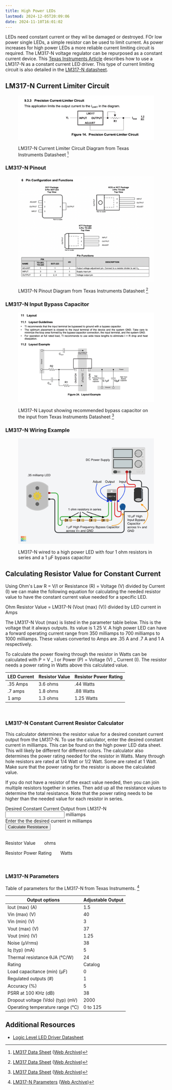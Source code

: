 ```yaml
---
title: High Power LEDs
lastmod: 2024-12-05T20:09:06
date: 2024-11-10T16:01:02
---
```


LEDs need constant current or they wil be damaged or destroyed. FOr low power single LEDs, a simple resistor can be used to limit current. As power increases for high power LEDs a more reliable current limiting circuit is required. The LM317-N voltage regulator can be repurposed as a constant current device. This [Texas Instruments Article](https://e2e.ti.com/blogs_/b/powerhouse/posts/flashback-design-create-a-simple-led-driver) describes how to use a LM317-N as a constant current LED driver. This type of current limiting circuit is also detailed in the [LM317-N datasheet](https://www.ti.com/lit/ds/symlink/lm317.pdf).

## LM317-N Current Limiter Circuit

<figure>

[![LM317-N Current Limiter Circuit](attachments/2023-lm317-n-current-limiter-circuit-texas-instruments.png)](attachments/2023-lm317-n-current-limiter-circuit-texas-instruments.png)

<figcaption>

LM317-N Current Limiter Circuit Diagram from Texas Instruments Datasheet [^1]

</figcaption>
</figure>

### LM317-N Pinout

<figure>

[![LM317-N Current Limiter Circuit](attachments/2023-lm317-n-pinout-diagram-texas-instruments.png)](attachments/2023-lm317-n-pinout-diagram-texas-instruments.png)

<figcaption>

LM317-N Pinout Diagram from Texas Instruments Datasheet [^1]

</figcaption>
</figure>

### LM317-N Input Bypass Capacitor

<figure>

[![LM317-N Current Limiter Circuit](attachments/2023-lm317-n-input-bypass-capacitor-texas-instruments.png)](attachments/2023-lm317-n-input-bypass-capacitor-texas-instruments.png)

<figcaption>

LM317-N Layout showing recommended bypass capacitor on the input from Texas Instruments Datasheet [^1]

</figcaption>
</figure>

### LM317-N Wiring Example

<figure>

[![LM317-N Wiring Example](attachments/2023-lM317-n-led-wiring-example.jpg)](attachments/2023-lM317-n-led-wiring-example.jpg)

<figcaption>

LM317-N wired to a high power LED with four 1 ohm resistors in series and a 1 µF bypass capacitor

</figcaption>
</figure>

## Calculating Resistor Value for Constant Current

Using Ohm's Law R = V/I or Resistance (R) = Voltage (V) divided by Current (I) we can make the following equation for calculating the needed resistor value to have the constant current value needed for a specific LED.

Ohm Resistor Value = LM317-N (Vout (max) (V)) divided by LED current in Amps

The LM317-N Vout (max) is listed in the parameter table below. This is the voltage that it always outputs. Its value is 1.25 V. A high power LED can have a forward operating current range from 350 milliamps to 700 milliamps to 1000 milliamps. These values converted to Amps are .35 A and .7 A and 1 A respectively.

To calculate the power flowing through the resistor in Watts can be calculated with P = V _ I or Power (P) = Voltage (V) _ Current (I). The resistor needs a power rating in Watts above this calculated value.

<div class="responsive-table-markdown">

| LED Current | Resistor Value | Resistor Power Rating |
| ----------- | -------------- | --------------------- |
| .35 Amps    | 3.6 ohms       | .44 Watts             |
| .7 amps     | 1.8 ohms       | .88 Watts             |
| 1 amp       | 1.3 ohms       | 1.25 Watts            |

</div>
<br>

### LM317-N Constant Current Resistor Calculator

This calculator determines the resistor value for a desired constant current output from the LM317-N. To use the calculator, enter the desired constant current in milliamps. This can be found on the high power LED data sheet. This will likely be different for different colors. The calculator also determines the power rating needed for the resistor in Watts. Many through hole resistors are rated at 1/4 Watt or 1/2 Watt. Some are rated at 1 Watt. Make sure that the power rating for the resistor is above the calculated value.

If you do not have a resistor of the exact value needed, then you can join multiple resistors together in series. Then add up all the resistance values to determine the total resistance. Note that the power rating needs to be higher than the needed value for each resistor in series.

<form>
 <label for="firstNumber" class="form-label">Desired Constant Current Output from LM317-N</label>
<div class="mb-3 input-group">

 <input type="text" class="form-control" id="firstNumber" aria-describedby="firstNumberHelp">
 <span class="input-group-text">milliamps</span>
</div>
<div class="mb-3">
<div id="firstNumberHelp" class="form-text">Enter the the desired current in milliamps</div>

</div>
<button type="button" class="btn btn-primary" onClick="divideBy()">Calculate Resistance</button>
</form>
<br>

<p>Resistor Value <span id ="resistorValue" class="resultBox">&nbsp;&nbsp;&nbsp;&nbsp;&nbsp;</span> ohms<p> 
<p>Resistor Power Rating <span id ="powerRating" class="resultBox">&nbsp;&nbsp;&nbsp;&nbsp;&nbsp;</span> Watts</p>

<br>

### LM317-N Parameters

Table of parameters for the LM317-N from Texas Instruments. [^2]

<div class="responsive-table-markdown">

| Output options                   | Adjustable Output |
| -------------------------------- | ----------------- |
| Iout (max) (A)                   | 1.5               |
| Vin (max) (V)                    | 40                |
| Vin (min) (V)                    | 3                 |
| Vout (max) (V)                   | 37                |
| Vout (min) (V)                   | 1.25              |
| Noise (µVrms)                    | 38                |
| Iq (typ) (mA)                    | 5                 |
| Thermal resistance θJA (°C/W)    | 24                |
| Rating                           | Catalog           |
| Load capacitance (min) (µF)      | 0                 |
| Regulated outputs (#)            | 1                 |
| Accuracy (%)                     | 5                 |
| PSRR at 100 KHz (dB)             | 38                |
| Dropout voltage (Vdo) (typ) (mV) | 2000              |
| Operating temperature range (°C) | 0 to 125          |

</div>

## Additional Resources

- [Logic Level LED Driver Datasheet](https://www.onsemi.com/pdf/datasheet/cat4101-d.pdf)

<script>

function divideBy() 
{ 
        milliAmps = document.getElementById("firstNumber").value;
        valueOhms =  Math.round((1.25 / milliAmps) * 100) / 100;  // R = V/I round to 2 decimal places
        valueWatts = Math.round((1.25 * milliAmps) * 100) / 100;  // P = VI  round to 2 decimal places
        document.getElementById("resistorValue").innerHTML = valueOhms;
        document.getElementById("powerRating").innerHTML = valueWatts;
}
</script>

[^1]: [LM317 Data Sheet](https://www.ti.com/lit/ds/symlink/lm317.pdf) ([Web Archive](https://web.archive.org/web/20220114090312/https://www.ti.com/lit/ds/symlink/lm317.pdf))
[^2]: [LM317-N Parameters](https://www.ti.com/product/LM317#params) ([Web Archive](https://web.archive.org/web/20230328105408/https://www.ti.com/product/LM317))
